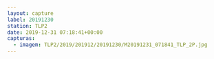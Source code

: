 ```yaml
---
layout: capture
label: 20191230
station: TLP2
date: 2019-12-31 07:18:41+00:00
capturas:
  - imagem: TLP2/2019/201912/20191230/M20191231_071841_TLP_2P.jpg
---
```

